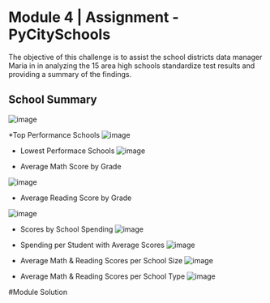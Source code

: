 # Module 4 | Assignment - PyCitySchools

The objective of this challenge is to assist the school districts data manager Maria in in analyzing the 15 area high schools standardize test results and providing a summary of the findings.  

## School Summary
![image](https://user-images.githubusercontent.com/104601282/178362447-b42746c4-b37a-426a-9033-8d9e474c54a9.png)

*Top Performance Schools
![image](https://user-images.githubusercontent.com/104601282/178362693-add5e745-4216-4b1c-8df3-eea1093f5008.png)

* Lowest Performace Schools
![image](https://user-images.githubusercontent.com/104601282/178362834-2ca93ac2-6087-4e43-a1cd-69e44d7c6bd7.png)

* Average Math Score by Grade

![image](https://user-images.githubusercontent.com/104601282/178363474-824a9c06-b6cb-4e06-a187-cdb6ce99ca22.png)

* Average Reading Score by Grade

![image](https://user-images.githubusercontent.com/104601282/178367331-a105ed0c-061e-440e-b235-ebf20350dbea.png)


* Scores by School Spending
![image](https://user-images.githubusercontent.com/104601282/178364002-f95a43d2-5181-410b-a2bc-e32837c2d9b3.png)

* Spending per Student with Average Scores
![image](https://user-images.githubusercontent.com/104601282/178364257-9edf4b91-f3d0-4e15-8f45-852b31ae2565.png)

* Average Math & Reading Scores per School Size
![image](https://user-images.githubusercontent.com/104601282/178365520-a4968803-e1de-40e9-b46e-316e35d6d470.png)

* Average Math & Reading Scores per School Type
![image](https://user-images.githubusercontent.com/104601282/178365714-009c7785-1e79-49bd-aabd-168321fa66cc.png)


#Module Solution

